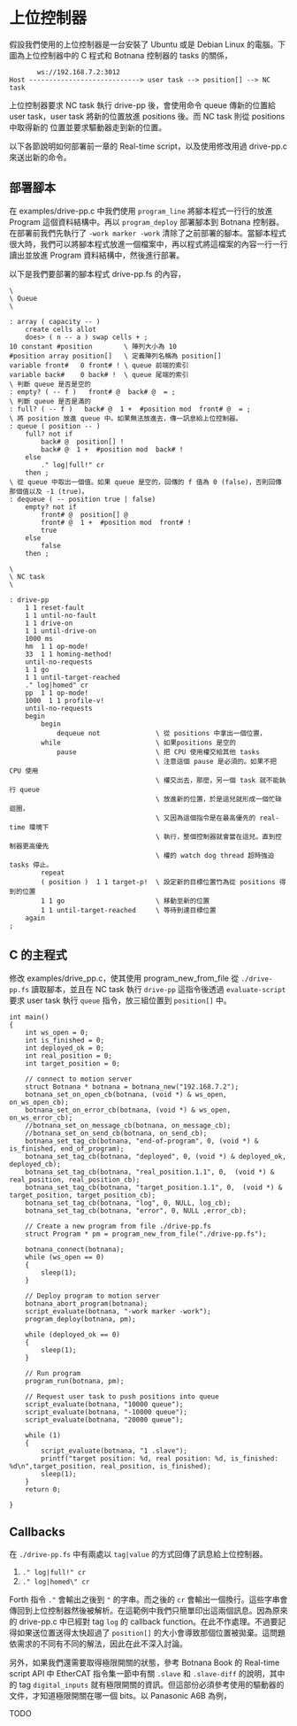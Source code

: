 # 上位控制器

假設我們使用的上位控制器是一台安裝了 Ubuntu 或是 Debian Linux 的電腦。下圖為上位控制器中的 C 程式和 Botnana 控制器的 tasks 的關係，

```
       ws://192.168.7.2:3012
Host ----------------------------> user task --> position[] --> NC task
```

上位控制器要求 NC task 執行 drive-pp 後，會使用命令 queue 傳新的位置給 user task，user task 將新的位置放進 positions 後。而 NC task 則從 positions 中取得新的
位置並要求驅動器走到新的位置。

以下各節說明如何部署前一章的 Real-time script，以及使用修改用過 drive-pp.c 來送出新的命令。

## 部署腳本

在 examples/drive-pp.c 中我們使用 `program_line` 將腳本程式一行行的放進 Program 這個資料結構中。再以 `program_deploy` 部署腳本到 Botnana 控制器。
在部署前我們先執行了 `-work marker -work` 清除了之前部署的腳本。當腳本程式很大時，我們可以將腳本程式放進一個檔案中，再以程式將這檔案的內容一行一行讀出並放進
Program 資料結構中，然後進行部署。

以下是我們要部署的腳本程式 drive-pp.fs 的內容，
```
\
\ Queue
\

: array ( capacity -- )
    create cells allot
    does> ( n -- a ) swap cells + ;
10 constant #position        \ 陣列大小為 10
#position array position[]   \ 定義陣列名稱為 position[]
variable front#   0 front# ! \ queue 前端的索引
variable back#    0 back# !  \ queue 尾端的索引
\ 判斷 queue 是否是空的
: empty? ( -- f )   front# @  back# @  = ;
\ 判斷 queue 是否是滿的
: full? ( -- f )   back# @  1 +  #position mod  front# @  = ;
\ 將 position 放進 queue 中。如果無法放進去，傳一訊息給上位控制器。
: queue ( position -- )
    full? not if
        back# @  position[] !
        back# @  1 +  #position mod  back# !
    else
        ." log|full!" cr
    then ;
\ 從 queue 中取出一個值。如果 queue 是空的，回傳的 f 值為 0 (false)，否則回傳那個值以及 -1 (true)。
: dequeue ( -- position true | false)
    empty? not if
        front# @  position[] @
        front# @  1 +  #position mod  front# !
        true
    else
        false
    then ;

\
\ NC task
\

: drive-pp
    1 1 reset-fault
    1 1 until-no-fault
    1 1 drive-on
    1 1 until-drive-on
    1000 ms
    hm  1 1 op-mode!
    33  1 1 homing-method!
    until-no-requests
    1 1 go
    1 1 until-target-reached
    ." log|homed" cr
    pp  1 1 op-mode!
    1000  1 1 profile-v!
    until-no-requests
    begin
        begin
            dequeue not              \ 從 positions 中拿出一個位置，
        while                        \ 如果positions 是空的
            pause                    \ 把 CPU 使用權交給其他 tasks
                                     \ 注意這個 pause 是必須的。如果不把 CPU 使用
                                     \ 權交出去，那麼，另一個 task 就不能執行 queue
                                     \ 放進新的位置，於是這兒就形成一個忙碌迴圈，
                                     \ 又因為這個指令是在最高優先的 real-time 環境下
                                     \ 執行，整個控制器就會當在這兒。直到控制器更高優先
                                     \ 權的 watch dog thread 超時強迫 tasks 停止。 
        repeat
        ( position )  1 1 target-p!  \ 設定新的目標位置竹為從 positions 得到的位置
        1 1 go                       \ 移動至新的位置
        1 1 until-target-reached     \ 等待到達目標位置
    again
;
```

## C 的主程式

修改 examples/drive_pp.c，使其使用 program_new_from_file 從 `./drive-pp.fs` 讀取腳本，並且在 NC task 執行 `drive-pp` 這指令後透過 `evaluate-script`
要求 user task 執行 `queue` 指令，放三組位置到 `position[]` 中。

```
int main()
{
    int ws_open = 0;
    int is_finished = 0;
    int deployed_ok = 0;
    int real_position = 0;
    int target_position = 0;

    // connect to motion server
    struct Botnana * botnana = botnana_new("192.168.7.2");
    botnana_set_on_open_cb(botnana, (void *) & ws_open, on_ws_open_cb);
    botnana_set_on_error_cb(botnana, (void *) & ws_open, on_ws_error_cb);
    //botnana_set_on_message_cb(botnana, on_message_cb);
    //botnana_set_on_send_cb(botnana, on_send_cb);
    botnana_set_tag_cb(botnana, "end-of-program", 0, (void *) & is_finished, end_of_program);
    botnana_set_tag_cb(botnana, "deployed", 0, (void *) & deployed_ok, deployed_cb);
    botnana_set_tag_cb(botnana, "real_position.1.1", 0,  (void *) & real_position, real_position_cb);
    botnana_set_tag_cb(botnana, "target_position.1.1", 0,  (void *) & target_position, target_position_cb);
    botnana_set_tag_cb(botnana, "log", 0, NULL, log_cb);
    botnana_set_tag_cb(botnana, "error", 0, NULL ,error_cb);

    // Create a new program from file ./drive-pp.fs
    struct Program * pm = program_new_from_file("./drive-pp.fs");

    botnana_connect(botnana);
    while (ws_open == 0)
    {
        sleep(1);
    }

    // Deploy program to motion server
    botnana_abort_program(botnana);
    script_evaluate(botnana, "-work marker -work");
    program_deploy(botnana, pm);

    while (deployed_ok == 0)
    {
        sleep(1);
    }

    // Run program
    program_run(botnana, pm);

    // Request user task to push positions into queue
    script_evaluate(botnana, "10000 queue");
    script_evaluate(botnana, "-10000 queue");
    script_evaluate(botnana, "20000 queue");

    while (1)
    {
        script_evaluate(botnana, "1 .slave");
        printf("target position: %d, real position: %d, is_finished: %d\n",target_position, real_position, is_finished);
        sleep(1);
    }
    return 0;

}
```

## Callbacks

在 `./drive-pp.fs` 中有兩處以 `tag|value` 的方式回傳了訊息給上位控制器。

1. `." log|full!" cr`
2. `." log|homed\" cr`

Forth 指令 `."` 會輸出之後到 `"` 的字串。而之後的 `cr` 會輸出一個換行。這些字串會傳回到上位控制器然後被解析。在這範例中我們只簡單印出這兩個訊息。因為原來的 drive-pp.c 中已經對 tag `log` 的 callback function。在此不作處理。不過要記得如果送位置送得太快超過了 `position[]` 的大小會導致那個位置被拋棄。這問題依需求的不同有不同的解法，因此在此不深入討論。

另外，如果我們還需要取得極限開關的狀態，參考 Botnana Book 的 Real-time script API 中 EtherCAT 指令集一節中有關 `.slave` 和 `.slave-diff` 的說明，其中的 tag `digital_inputs` 就有極限開關的資訊。但這部份必須參考使用的驅動器的文件，才知道極限開關在哪一個 bits。以 Panasonic A6B 為例，

TODO